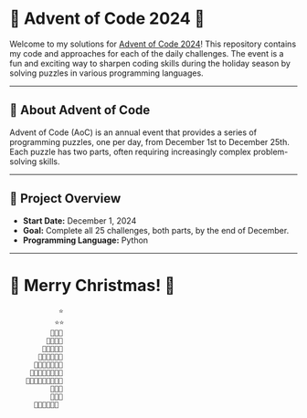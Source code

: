 # 🎄 Advent of Code 2024 🎄

Welcome to my solutions for [Advent of Code 2024](https://adventofcode.com/2024)! This repository contains my code and approaches for each of the daily challenges. The event is a fun and exciting way to sharpen coding skills during the holiday season by solving puzzles in various programming languages.

---

## 🌟 About Advent of Code

Advent of Code (AoC) is an annual event that provides a series of programming puzzles, one per day, from December 1st to December 25th. Each puzzle has two parts, often requiring increasingly complex problem-solving skills.

---

## 🚀 Project Overview

- **Start Date:** December 1, 2024
- **Goal:** Complete all 25 challenges, both parts, by the end of December.
- **Programming Language:** Python 

---

# 🎄 Merry Christmas! 🎄

```plaintext
            ⭐
           ⭐⭐
          🎄🎄🎄
         🎄🎄🎄🎄
        🎄🎄🎄🎄🎄
       🎄🎄🎄🎄🎄🎄
      🎄🎄🎄🎄🎄🎄🎄
     🎄🎄🎄🎄🎄🎄🎄🎄
    🎄🎄🎄🎄🎄🎄🎄🎄🎄
          🎄🎄🎄
          🎄🎄🎄
      🎁🎁🎁🎁🎁🎁



